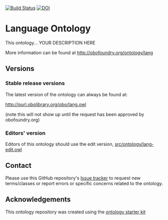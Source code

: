 [![Build Status](https://travis-ci.org/mconlon17/language-ontology.svg?branch=master)](https://travis-ci.org/mconlon17/language-ontology)
[![DOI](https://zenodo.org/badge/13996/mconlon17/language-ontology.svg)](https://zenodo.org/badge/latestdoi/13996/mconlon17/language-ontology)

# Language Ontology

This ontology... YOUR DESCRIPTION HERE

More information can be found at http://obofoundry.org/ontology/lang

## Versions

### Stable release versions

The latest version of the ontology can always be found at:

http://purl.obolibrary.org/obo/lang.owl

(note this will not show up until the request has been approved by obofoundry.org)

### Editors' version

Editors of this ontology should use the edit version, [src/ontology/lang-edit.owl](src/ontology/lang-edit.owl)

## Contact

Please use this GitHub repository's [Issue tracker](https://github.com/mconlon17/language-ontology/issues) to request new terms/classes or report errors or specific concerns related to the ontology.

## Acknowledgements

This ontology repository was created using the [ontology starter kit](https://github.com/INCATools/ontology-starter-kit)